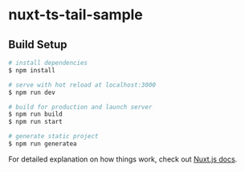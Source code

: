 # nuxt-ts-tail-sample

## Build Setup

```bash
# install dependencies
$ npm install

# serve with hot reload at localhost:3000
$ npm run dev

# build for production and launch server
$ npm run build
$ npm run start

# generate static project
$ npm run generatea
```

For detailed explanation on how things work, check out [Nuxt.js docs](https://nuxtjs.org).
